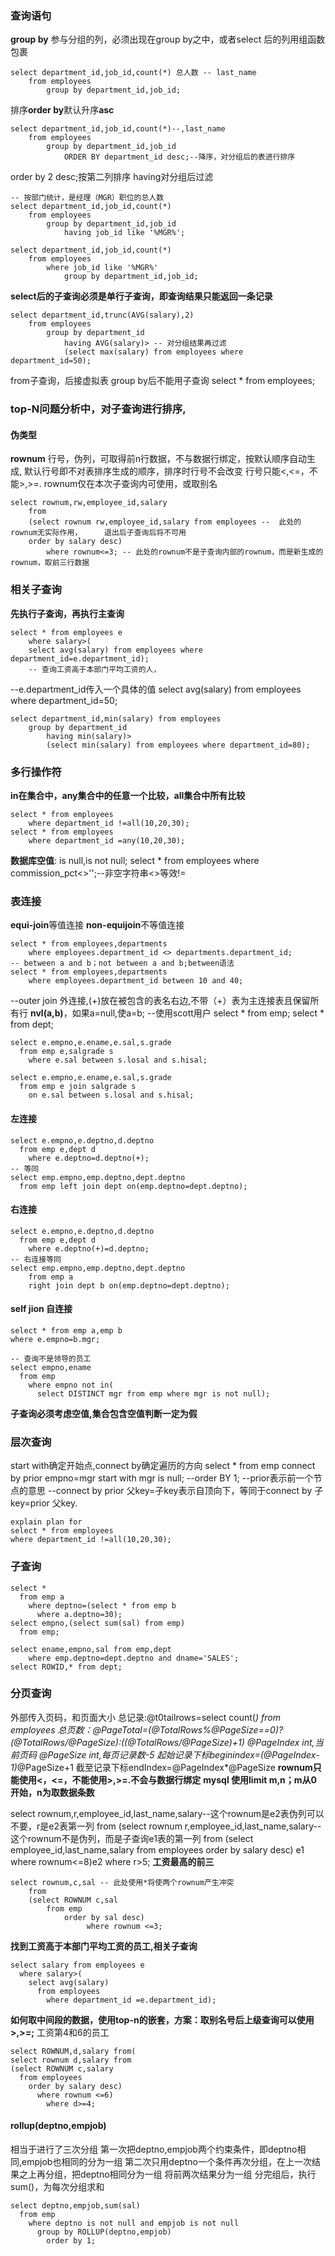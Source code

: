 ### 查询语句

**group by** 参与分组的列，必须出现在group by之中，或者select 后的列用组函数包裹

```mysql
select department_id,job_id,count(*) 总人数 -- last_name
	from employees
        group by department_id,job_id;
```

排序**order by**默认升序**asc**

```mysql
select department_id,job_id,count(*)--,last_name
	from employees
		group by department_id,job_id
			ORDER BY department_id desc;--降序，对分组后的表进行排序
```

order by 2 desc;按第二列排序
having对分组后过滤

```mysql
-- 按部门统计，是经理（MGR）职位的总人数
select department_id,job_id,count(*) 
	from employees
		group by department_id,job_id
			having job_id like '%MGR%';

select department_id,job_id,count(*) 
	from employees
		where job_id like '%MGR%'
			group by department_id,job_id;
```

**select后的子查询必须是单行子查询，即查询结果只能返回一条记录**

```mysql
select department_id,trunc(AVG(salary),2)
	from employees
		group by department_id
			having AVG(salary)> -- 对分组结果再过滤
            (select max(salary) from employees where department_id=50);
```

from子查询，后接虚拟表
group by后不能用子查询
select * from employees;

### top-N问题分析中，对子查询进行排序,

#### 伪类型

**rownum** 行号，伪列，可取得前n行数据，不与数据行绑定，按默认顺序自动生成,
默认行号即不对表排序生成的顺序，排序时行号不会改变
行号只能<,<=，不能>,>=.
rownum仅在本次子查询内可使用，或取别名

```mysql
select rownum,rw,employee_id,salary
	from
	(select rownum rw,employee_id,salary from employees --  此处的rownum无实际作用，		退出后子查询后将不可用
	order by salary desc)
		where rownum<=3; -- 此处的rownum不是子查询内部的rownum，而是新生成的rownum，取前三行数据
```

### 相关子查询

**先执行子查询，再执行主查询**

```mysql
select * from employees e
	where salary>(
	select avg(salary) from employees where department_id=e.department_id);
	-- 查询工资高于本部门平均工资的人，
```

--e.department_id传入一个具体的值
select avg(salary) from employees where department_id=50;

```mysql
select department_id,min(salary) from employees
	group by department_id
		having min(salary)>
		(select min(salary) from employees where department_id=80);
```

### 多行操作符

**in在集合中，any集合中的任意一个比较，all集合中所有比较**

```mysql
select * from employees
	where department_id !=all(10,20,30);
select * from employees
	where department_id =any(10,20,30);
```

**数据库空值**:  is null,is not null;
select * from employees where commission_pct<>'';--非空字符串<>等效!=

### 表连接

**equi-join**等值连接
**non-equijoin**不等值连接

```mysql
select * from employees,departments 
	where employees.department_id <> departments.department_id;
-- between a and b；not between a and b;between语法
select * from employees,departments 
	where employees.department_id between 10 and 40;
```

--outer join 外连接,(+)放在被包含的表名右边,不带（+）表为主连接表且保留所有行
**nvl(a,b)**，如果a=null,使a=b;
--使用scott用户
select * from emp;
select * from dept;

```mysql
select e.empno,e.ename,e.sal,s.grade
  from emp e,salgrade s
    where e.sal between s.losal and s.hisal;

select e.empno,e.ename,e.sal,s.grade
  from emp e join salgrade s
    on e.sal between s.losal and s.hisal;
```

#### 左连接

```mysql
select e.empno,e.deptno,d.deptno 
  from emp e,dept d
    where e.deptno=d.deptno(+);
-- 等同
select emp.empno,emp.deptno,dept.deptno 
  from emp left join dept on(emp.deptno=dept.deptno);
```



#### 右连接

```mysql
select e.empno,e.deptno,d.deptno 
  from emp e,dept d
    where e.deptno(+)=d.deptno;
-- 右连接等同
select emp.empno,emp.deptno,dept.deptno 
	from emp a
	right join dept b on(emp.deptno=dept.deptno);
```

#### self jion 自连接

```mysql
select * from emp a,emp b
where e.empno=b.mgr;

-- 查询不是领导的员工
select empno,ename
  from emp
    where empno not in(
      select DISTINCT mgr from emp where mgr is not null);
```

**子查询必须考虑空值,集合包含空值判断一定为假**

### 层次查询

start with确定开始点,connect by确定遍历的方向
select * from emp
connect by prior empno=mgr
start with mgr is null;
--order BY 1;
--prior表示前一个节点的意思
--connect by prior 父key=子key表示自顶向下，等同于connect by 子key=prior 父key.

```mysql
explain plan for
select * from employees
where department_id !=all(10,20,30);
```

### 子查询

```mysql
select * 
  from emp a
    where deptno=(select * from emp b
      where a.deptno=30);
select empno,(select sum(sal) from emp)
  from emp;

select ename,empno,sal from emp,dept
	where emp.deptno=dept.deptno and dname='SALES';
select ROWID,* from dept;
```

### 分页查询

外部传入页码，和页面大小
总记录:@t0tailrows=select count(*) from employees
总页数：@PageTotal=(@TotalRows%@PageSize==0)?(@TotalRows/@PageSize):((@TotalRows/@PageSize)+1)
@PageIndex int,当前页码
@PageSize int,每页记录数-5
起始记录下标beginindex=(@PageIndex-1)*@PageSize+1
截至记录下标endIndex=@PageIndex*@PageSize
**rownum只能使用<，<=，不能使用>,>=.不会与数据行绑定**
**mysql 使用limit m,n；m从0开始，n为取数据条数**

select rownum,r,employee_id,last_name,salary--这个rownum是e2表伪列可以不要，r是e2表第一列
from (select rownum r,employee_id,last_name,salary--这个rownum不是伪列，而是子查询e1表的第一列 
from (select employee_id,last_name,salary from employees order by salary desc) e1
where rownum<=8)e2
where r>5;
**工资最高的前三**

```mysql
select rownum,c,sal -- 此处使用*将使两个rownum产生冲突
	from
	(select ROWNUM c,sal 
 	 	from emp 
    		order by sal desc)
     			 where rownum <=3;
```

**找到工资高于本部门平均工资的员工,相关子查询**

```mysql
select salary from employees e
  where salary>(
    select avg(salary) 
      from employees 
        where department_id =e.department_id);
```

**如何取中间段的数据，使用top-n的嵌套，方案：取别名号后上级查询可以使用>,>=;**
工资第4和6的员工

```mysql
select ROWNUM,d,salary from(
select rownum d,salary from
(select ROWNUM c,salary 
  from employees 
    order by salary desc)
      where rownum <=6)
        where d>=4;
```



#### **rollup(deptno,empjob)**

相当于进行了三次分组
第一次把deptno,empjob两个约束条件，即deptno相同,empjob也相同的分为一组
第二次只用deptno一个条件再次分组，在上一次结果之上再分组，把deptno相同分为一组
将前两次结果分为一组
分完组后，执行sum()，为每次分组求和

```mysql
select deptno,empjob,sum(sal)
  from emp
    where deptno is not null and empjob is not null
      group by ROLLUP(deptno,empjob)
        order by 1;
```



